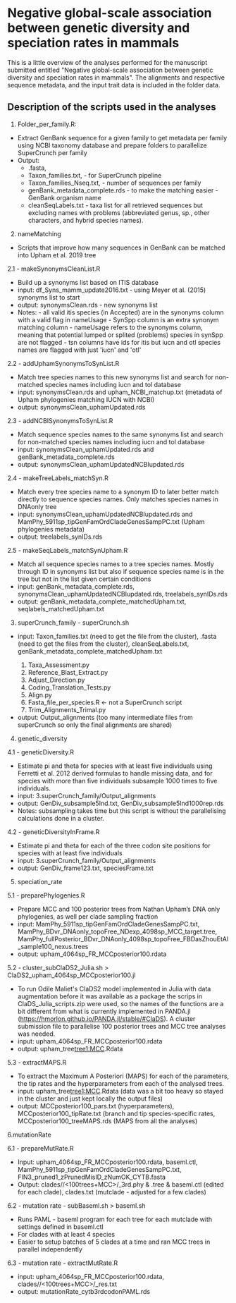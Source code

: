 # Negative global-scale association between genetic diversity and speciation rates in mammals

This is a little overview of the analyses performed for the manuscript submitted entitled "Negative global-scale association between genetic diversity and speciation rates in mammals". The alignments and respective sequence metadata, and the input trait data is included in the folder data. 


## Description of the scripts used in the analyses

1. Folder_per_family.R:
* Extract GenBank sequence for a given family to get metadata per family using NCBI taxonomy database and prepare folders to parallelize SuperCrunch per family 
* Output:
    *  <family>.fasta,
    * Taxon_families.txt, - for SuperCrunch pipeline
    * Taxon_families_Nseq.txt, - number of sequences per family
    * genBank_metadata_complete.rds - to make the matching easier - GenBank organism name
    * cleanSeqLabels.txt - taxa list for all retrieved sequences but excluding names with problems (abbreviated genus, sp., other characters, and hybrid species names).

2. nameMatching 
* Scripts that improve how many sequences in GenBank can be matched into Upham et al. 2019 tree

2.1 - makeSynonymsCleanList.R
* Build up a synonyms list based on ITIS database
* input: df_Syns_mamm_update2016.txt - using Meyer et al. (2015) synonyms list to start
* output: synonymsClean.rds - new synonyms list
* Notes:
        - all valid itis species (in Accepted) are in the synonyms column with a valid flag in nameUsage
        - SynSpp column is an extra synonym matching column
        - nameUsage refers to the synonyms column, meaning that potential lumped or splited (problems) species in synSpp are not flagged
        - tsn columns have ids for itis but iucn and otl species names are flagged with just 'iucn' and 'otl'

2.2 - addUphamSynonymsToSynList.R
* Match tree species names to this new synonyms list and search for non-matched species names including iucn and tol database
* input: synonymsClean.rds and upham_NCBI_matchup.txt (metadata of Upham phylogenies matching IUCN with NCBI)
* output: synonymsClean_uphamUpdated.rds

2.3 - addNCBISynonymsToSynList.R
* Match sequence species names to the same synonyms list and search for non-matched species names including iucn and tol database
* input: synonymsClean_uphamUpdated.rds and genBank_metadata_complete.rds
* output: synonymsClean_uphamUpdatedNCBIupdated.rds

2.4 - makeTreeLabels_matchSyn.R
* Match every tree species name to a synonym ID to later better match directly to sequence species names. Only matches species names in DNAonly tree
* input: synonymsClean_uphamUpdatedNCBIupdated.rds and MamPhy_5911sp_tipGenFamOrdCladeGenesSampPC.txt (Upham phylogenies metadata)
* output: treelabels_synIDs.rds

2.5 - makeSeqLabels_matchSynUpham.R
* Match all sequence species names to a tree species names. Mostly through ID in synonyms list but also if sequence species name is in the tree but not in the list given certain conditions  
* input: genBank_metadata_complete.rds, synonymsClean_uphamUpdatedNCBIupdated.rds, treelabels_synIDs.rds
* output: genBank_metadata_complete_matchedUpham.txt, seqlabels_matchedUpham.txt
            
3. superCrunch_family - superCrunch.sh
* input: Taxon_families.txt (need to get the file from the cluster), <family>.fasta (need to get the files from the cluster), cleanSeqLabels.txt, genBank_metadata_complete_matchedUpham.txt
    1. Taxa_Assessment.py
    2. Reference_Blast_Extract.py
    3. Adjust_Direction.py
    4. Coding_Translation_Tests.py
    5. Align.py
    6. Fasta_file_per_species.R <- not a SuperCrunch script
    7. Trim_Alignments_Trimal.py
* output: Output_alignments (too many intermediate files from superCrunch so only the final alignments are shared)

4. genetic_diversity

4.1 - geneticDiversity.R
* Estimate pi and theta for species with at least five individuals using Ferretti et al. 2012 derived formulas to handle missing data, and for species with more than five individuals subsample 1000 times to five individuals.
* input: 3.superCrunch_family/Output_alignments
* output: GenDiv_subsample5Ind.txt, GenDiv_subsample5Ind1000rep.rds
* Notes: subsampling takes time but this script is without the parallelising calculations done in a cluster.

4.2 - geneticDiversityInFrame.R
* Estimate pi and theta for each of the three codon site positions for species with at least five individuals 
* input: 3.superCrunch_family/Output_alignments
* output: GenDiv_frame123.txt, speciesFrame.txt

5. speciation_rate 

5.1 - preparePhylogenies.R
* Prepare MCC and 100 posterior trees from Nathan Upham’s DNA only phylogenies, as well per clade sampling fraction
* input: MamPhy_5911sp_tipGenFamOrdCladeGenesSampPC.txt, MamPhy_BDvr_DNAonly_topoFree_NDexp_4098sp_MCC_target.tree, MamPhy_fullPosterior_BDvr_DNAonly_4098sp_topoFree_FBDasZhouEtAl_sample100_nexus.trees
* output: upham_4064sp_FR_MCCposterior100.rdata

5.2 - cluster_subClaDS2_Julia.sh > ClaDS2_upham_4064sp_MCCposterior100.jl
* To run Odile Maliet's ClaDS2 model implemented in Julia with data augmentation before it was available as a package the scrips in ClaDS_Julia_scripts.zip were used, so the names of the functions are a bit different from what is currently implemented in PANDA.jl (https://hmorlon.github.io/PANDA.jl/stable/#ClaDS). A cluster submission file to parallelise 100 posterior trees and MCC tree analyses was needed.
* input: upham_4064sp_FR_MCCposterior100.rdata
* output: upham_tree<tree1:MCC>.Rdata

5.3 - extractMAPS.R
* To extract the Maximum A Posteriori (MAPS) for each of the parameters, the tip rates and the hyperparameters from each of the analysed trees.
* input:  upham_tree<tree1:MCC>.Rdata (data was a bit too heavy so stayed in the cluster and just kept locally the output files)
* output: MCCposterior100_pars.txt (hyperparameters), MCCposterior100_tipRate.txt (branch and tip species-specific rates, MCCposterior100_treeMAPS.rds (MAPS from all the analyses)


6.mutationRate 

6.1 - prepareMutRate.R
* Input: upham_4064sp_FR_MCCposterior100.rdata, baseml.ctl, MamPhy_5911sp_tipGenFamOrdCladeGenesSampPC.txt, FIN3_pruned1_zPrunedMisID_zNumOK_CYTB.fasta
* Output: clades/<mutclade>/<100trees+MCC>/<mutclade>_3rd.phy & <mutclade>.tree & baseml.ctl (edited for each clade), clades.txt (mutclade - adjusted for a few clades)

6.2 - mutation rate - subBaseml.sh > baseml.sh
* Runs PAML - baseml program for each tree for each mutclade with settings defined in baseml.ctl
* For clades with at least 4 species
* Easier to setup batches of 5 clades at a time and ran MCC trees in parallel independently

6.3 - mutation rate - extractMutRate.R
* input: upham_4064sp_FR_MCCposterior100.rdata,  clades/<mutclade>/<100trees+MCC>/<mutclade>_res.txt
* output: mutationRate_cytb3rdcodonPAML.rds




